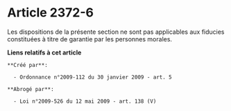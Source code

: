 # Article 2372-6

Les dispositions de la présente section ne sont pas applicables aux fiducies constituées à titre de garantie par les
personnes morales.

**Liens relatifs à cet article**

	**Créé par**:

	  - Ordonnance n°2009-112 du 30 janvier 2009 - art. 5

	**Abrogé par**:

	  - Loi n°2009-526 du 12 mai 2009 - art. 138 (V)
